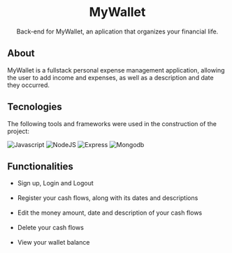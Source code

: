 <div align="center">
  <h1>MyWallet</h1>

  Back-end for MyWallet, an aplication that organizes your financial life.
  <br>
</div>
 <h2>About</h2>
 MyWallet is a fullstack personal expense management application, allowing the user to add income and expenses, as well as a description and date they occurred.
  <br>
  
  <h2>Tecnologies</h2>
 The following tools and frameworks were used in the construction of the project:
 <br>
 <p>

![Javascript](https://img.shields.io/badge/JavaScript-323330?style=for-the-badge&logo=javascript&logoColor=F7DF1E)
![NodeJS](https://img.shields.io/badge/NodeJS-F7DF1E?style=for-the-badge&logo=node.js&logoColor=080808)
![Express](https://img.shields.io/badge/Express-13cf35?style=for-the-badge&logo=Express&logoColor=ffffff)
![Mongodb](https://img.shields.io/badge/Mongodb-fae7b5?style=for-the-badge&logo=mongodb&logoColor=080808)

</p>

 <h2>Functionalities</h2>
  <ul>
    <li>Sign up, Login and Logout</li>
  <br>
     <li> Register your cash flows, along with its dates and descriptions</li>
  <br>
     <li>Edit the money amount, date and description of your cash flows</li>
  <br>
     <li>Delete your cash flows</li>
  <br>
     <li>View your wallet balance</li>
  </ul>
